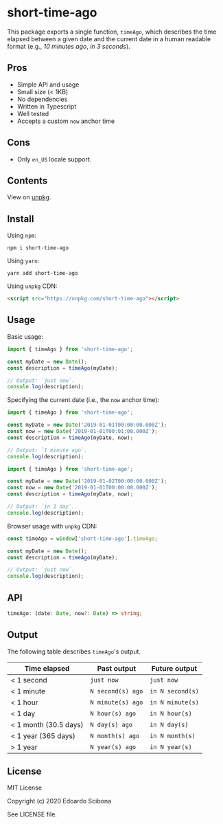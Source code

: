 # short-time-ago

This package exports a single function, `timeAgo`,
which describes the time elapsed between a given date and the current date
in a human readable format (e.g., _10 minutes ago_, _in 3 seconds_).

## Pros

-   Simple API and usage
-   Small size (< 1KB)
-   No dependencies
-   Written in Typescript
-   Well tested
-   Accepts a custom `now` anchor time

## Cons

-   Only `en_US` locale support.

## Contents

View on [unpkg](https://unpkg.com/short-time-ago/).

## Install

Using `npm`:

```
npm i short-time-ago
```

Using `yarn`:

```
yarn add short-time-ago
```

Using `unpkg` CDN:

```html
<script src="https://unpkg.com/short-time-ago"></script>
```

## Usage

Basic usage:

```typescript
import { timeAgo } from 'short-time-ago';

const myDate = new Date();
const description = timeAgo(myDate);

// Output: `just now`.
console.log(description);
```

Specifying the current date (i.e., the `now` anchor time):

```typescript
import { timeAgo } from 'short-time-ago';

const myDate = new Date('2019-01-01T00:00:00.000Z');
const now = new Date('2019-01-01T00:01:00.000Z');
const description = timeAgo(myDate, now);

// Output: `1 minute ago`.
console.log(description);
```

```typescript
import { timeAgo } from 'short-time-ago';

const myDate = new Date('2019-01-02T00:00:00.000Z');
const now = new Date('2019-01-01T00:00:00.000Z');
const description = timeAgo(myDate, now);

// Output: `in 1 day`.
console.log(description);
```

Browser usage with `unpkg` CDN:

```typescript
const timeAgo = window['short-time-ago'].timeAgo;

const myDate = new Date();
const description = timeAgo(myDate);

// Output: `just now`.
console.log(description);
```

## API

```typescript
timeAgo: (date: Date, now?: Date) => string;
```

## Output

The following table describes `timeAgo`'s output.

| Time elapsed          | Past output       | Future output    |
| --------------------- | ----------------- | ---------------- |
| < 1 second            | `just now`        | `just now`       |
| < 1 minute            | `N second(s) ago` | `in N second(s)` |
| < 1 hour              | `N minute(s) ago` | `in N minute(s)` |
| < 1 day               | `N hour(s) ago`   | `in N hour(s)`   |
| < 1 month (30.5 days) | `N day(s) ago`    | `in N day(s)`    |
| < 1 year (365 days)   | `N month(s) ago`  | `in N month(s)`  |
| > 1 year              | `N year(s) ago`   | `in N year(s)`   |

## License

MIT License

Copyright (c) 2020 Edoardo Scibona

See LICENSE file.
